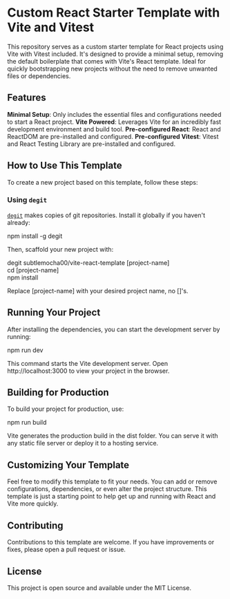 # Custom React Starter Template with Vite and Vitest

This repository serves as a custom starter template for React projects using Vite with Vitest included. It's designed to provide a minimal setup, removing the default boilerplate that comes with Vite's React template. Ideal for quickly bootstrapping new projects without the need to remove unwanted files or dependencies.

## Features

**Minimal Setup**: Only includes the essential files and configurations needed to start a React project.
**Vite Powered**: Leverages Vite for an incredibly fast development environment and build tool.
**Pre-configured React**: React and ReactDOM are pre-installed and configured.
**Pre-configured Vitest**: Vitest and React Testing Library are pre-installed and configured.

## How to Use This Template

To create a new project based on this template, follow these steps:

### Using `degit`

[`degit`](https://github.com/Rich-Harris/degit) makes copies of git repositories. Install it globally if you haven't already:

npm install -g degit

Then, scaffold your new project with:

degit subtlemocha00/vite-react-template [project-name]  
cd [project-name]  
npm install  

Replace [project-name] with your desired project name, no []'s.

## Running Your Project

After installing the dependencies, you can start the development server by running:

npm run dev

This command starts the Vite development server. Open http://localhost:3000 to view your project in the browser.

## Building for Production

To build your project for production, use:

npm run build

Vite generates the production build in the dist folder. You can serve it with any static file server or deploy it to a hosting service.

## Customizing Your Template

Feel free to modify this template to fit your needs. You can add or remove configurations, dependencies, or even alter the project structure. This template is just a starting point to help get up and running with React and Vite more quickly.

## Contributing

Contributions to this template are welcome. If you have improvements or fixes, please open a pull request or issue.

## License

This project is open source and available under the MIT License.
